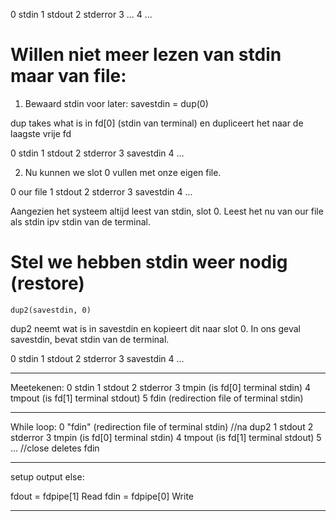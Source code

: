 



0 stdin
1 stdout
2 stderror
3 ...
4 ...


# Willen niet meer lezen van stdin maar van file:
1. Bewaard stdin voor later:
    savestdin = dup(0)

dup takes what is in fd[0] (stdin van terminal) en dupliceert het naar de laagste vrije fd

0 stdin
1 stdout
2 stderror
3 savestdin
4 ...

2. Nu kunnen we slot 0 vullen met onze eigen file.

0 our file
1 stdout
2 stderror
3 savestdin
4 ...

Aangezien het systeem altijd leest van stdin, slot 0. Leest het nu van our file als stdin ipv stdin van de terminal.


# Stel we hebben stdin weer nodig (restore)

    dup2(savestdin, 0)

dup2 neemt wat is in savestdin en kopieert dit naar slot 0.
In ons geval savestdin, bevat stdin van de terminal. 

0 stdin
1 stdout
2 stderror
3 savestdin
4 ...




----
Meetekenen:
0 stdin
1 stdout
2 stderror
3 tmpin                 (is fd[0] terminal stdin)
4 tmpout                (is fd[1] terminal stdout)
5 fdin                  (redirection file of terminal stdin)

-------
While loop:
0 "fdin"                  (redirection file of terminal stdin)   //na dup2
1 stdout
2 stderror
3 tmpin                 (is fd[0] terminal stdin)
4 tmpout                (is fd[1] terminal stdout)
5 ...                                                         //close deletes fdin

-----
setup output else:

fdout = fdpipe[1]               Read
fdin = fdpipe[0]                Write

------




